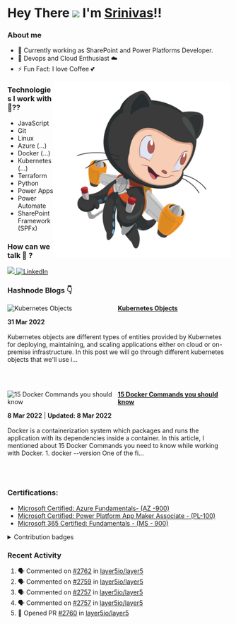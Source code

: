 #  Hey There <img src="https://github.com/TheDudeThatCode/TheDudeThatCode/blob/master/Assets/Hi.gif" width="29px"> I'm [Srinivas](https://www.linkedin.com/in/srinivas-karnati)!!

### About me




- 🔭 Currently working as SharePoint and Power Platforms Developer.
- 🌱 Devops and Cloud Enthusiast ☁️
- ⚡ Fun Fact: I love Coffee  💕

<img align="right" alt="PNG" src="https://github.com/karnatisrinivas/karnatisrinivas/blob/main/cat.png" width="400" height="400" />

### Technologies I work with 🤔??
- JavaScript
- Git
- Linux
- Azure (...)
- Docker (...)
- Kubernetes (...)
- Terraform
- Python
- Power Apps
- Power Automate
- SharePoint Framework (SPFx)

### How can we talk 💬 ?

<a href="https://twitter.com/__karnati"><img src="https://img.shields.io/twitter/follow/__karnati?color=blue&label=%40__karnati&logo=twitter&style=for-the-badge" height="30"> </a>
   <a href="https://www.linkedin.com/in/srinivas-karnati"><img alt="LinkedIn" title="LinkedIn" src="https://img.shields.io/badge/-LinkedIn-blue?style=for-the-badge&logo=Linkedin&logoColor=white" height="30"/></a>

<!-- <p align="center">
	<img width="48%" src="https://github-readme-stats.vercel.app/api?username=karnatisrinivas&show_icons=true&theme=dark" />
  <img width="48%" src="https://github-readme-streak-stats.herokuapp.com/?user=karnatisrinivas&theme=dark" />
</p>
 -->
### Hashnode Blogs 👇
<!-- HASHNODE_BLOG:START -->
<p align="left">
<a href="https://srinivaskarnati.hashnode.dev/kubernetes-objects" title="Kubernetes Objects"><img src="https://cdn.hashnode.com/res/hashnode/image/upload/v1648699055404/FEZnozguZ.png" alt="Kubernetes Objects" width="250px" align="left" /></a>
<a href="https://srinivaskarnati.hashnode.dev/kubernetes-objects" title="Kubernetes Objects"><strong>Kubernetes Objects</strong></a>
<div><strong>31 Mar 2022</strong></div>
<br/> Kubernetes objects are different types of entities provided by Kubernetes for deploying, maintaining, and scaling applications either on cloud or on-premise infrastructure. In this post we will go through different kubernetes objects that we'll use i... </p> <br/> <br/>
<p align="left">
<a href="https://srinivaskarnati.hashnode.dev/15-docker-commands-you-should-know" title="15 Docker Commands you should know"><img src="https://cdn.hashnode.com/res/hashnode/image/upload/v1646720346913/H6Prvcn-2.png" alt="15 Docker Commands you should know" width="250px" align="left" /></a>
<a href="https://srinivaskarnati.hashnode.dev/15-docker-commands-you-should-know" title="15 Docker Commands you should know"><strong>15 Docker Commands you should know</strong></a>
<div><strong>8 Mar 2022</strong> | <strong>Updated: 8 Mar 2022</strong></div>
<br/> Docker is a containerization system which packages and runs the application with its dependencies inside a container.  In this article, I mentioned about 15 Docker Commands you need to know while working with Docker.
1. docker --version
One of the fi... </p> <br/> <br/>
<!-- HASHNODE_BLOG:END -->

### Certifications:

- [Microsoft Certified: Azure Fundamentals- (AZ -900)](https://www.credly.com/badges/2af168c1-1c47-4f2c-a378-16e972b31cd2/public_url)
- [Microsoft Certified: Power Platform App Maker Associate - (PL-100)](https://www.credly.com/badges/0ab34c2c-254f-49da-8ce2-ca44d1a2242c/public_url)
- [Microsoft 365 Certified: Fundamentals - (MS - 900)](https://www.credly.com/badges/d296e48a-4db1-4236-a6cb-ed1f0d19f30e/public_url)

<details>
  <summary>Contribution badges</summary>
  <p align ="center">
     <img src="https://github-readme-stats.vercel.app/api?username=karnatisrinivas&show_icons=true&locale=en" alt="pradumnasaraf" width="48%"/>
     <img src ="https://github-readme-streak-stats.herokuapp.com?user=karnatisrinivas" alt="pradumnasaraf" width="48%"/>
  </p>
</details>

### Recent Activity
<!--START_SECTION:activity-->
1. 🗣 Commented on [#2762](https://github.com/layer5io/layer5/issues/2762) in [layer5io/layer5](https://github.com/layer5io/layer5)
2. 🗣 Commented on [#2759](https://github.com/layer5io/layer5/issues/2759) in [layer5io/layer5](https://github.com/layer5io/layer5)
3. 🗣 Commented on [#2757](https://github.com/layer5io/layer5/issues/2757) in [layer5io/layer5](https://github.com/layer5io/layer5)
4. 🗣 Commented on [#2757](https://github.com/layer5io/layer5/issues/2757) in [layer5io/layer5](https://github.com/layer5io/layer5)
5. 💪 Opened PR [#2760](https://github.com/layer5io/layer5/pull/2760) in [layer5io/layer5](https://github.com/layer5io/layer5)
<!--END_SECTION:activity-->

<!--START_SECTION:badges-->
<!--END_SECTION:badges-->
